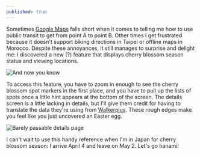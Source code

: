 ```yaml
---
published: true
---
```

Sometimes [Google Maps](https://www.google.com/maps/) falls short when it comes to telling me how to use public transit to get from point A to point B. Other times I get frustrated because it doesn't support biking directions in Taipei or offline maps in Morocco. Despite these annoyances, it still manages to surprise and delight me: I discovered a new (?) feature that displays cherry blossom season status and viewing locations.

<!--more-->

![And now you know]({{site.baseurl}}/images/2017/03/31-sakura-on-google-maps/screenshot-ipad.png)

To access this feature, you have to zoom in enough to see the cherry blossom spot markers in the first place, and you have to pull up the lists of spots once a little hint appears at the bottom of the screen. The details screen is a little lacking in details, but I'll give them credit for having to translate the data they're using from [Walkerplus](https://hanami.walkerplus.com). These rough edges make you feel like you just uncovered an Easter egg.

![Barely passable details page]({{site.baseurl}}/images/2017/03/31-sakura-on-google-maps/screenshot-iphone.png)

I can't wait to use this handy reference when I'm in Japan for cherry blossom season: I arrive April 4 and leave on May 2. Let's go hanami!
